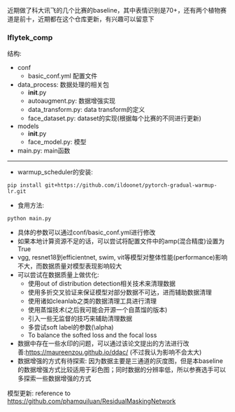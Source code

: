 近期做了科大讯飞的几个比赛的baseline，其中表情识别是70+，还有两个植物赛道是前十，近期都在这个仓库更新，有兴趣可以留意下

### Iflytek_comp

结构:
+ conf
  + basic_conf.yml    配置文件
+ data_process: 数据处理的相关包
  + __init__.py
  + autoaugment.py: 数据增强实现
  + data_transform.py: data transform的定义
  + face_dataset.py: dataset的实现(根据每个比赛的不同进行更新)
+ models
  + __init__.py
  + face_model.py: 模型
+ main.py: main函数
---
+ warmup_scheduler的安装:
```
pip install git+https://github.com/ildoonet/pytorch-gradual-warmup-lr.git
```
+ 食用方法: 
```
python main.py
```
+ 具体的参数可以通过conf/basic_conf.yml进行修改
+ 如果本地计算资源不足的话，可以尝试将配置文件中的amp(混合精度)设置为True
+ vgg, resnet18到efficientnet, swim, vit等模型对整体性能(performance)影响不大，而数据质量对模型表现影响较大
+ 可以尝试在数据质量上做优化: 
  +  使用out of distribution detection相关技术来清理数据
  +  使用多折交叉验证来保证模型对部分数据不可达，进而辅助数据清理
  +  使用诸如cleanlab之类的数据清理工具进行清理
  +  使用蒸馏技术(之后我可能会开源一个自蒸馏的版本)
  +  引入一些无监督的技巧来辅助清理数据
  +  多尝试soft label的参数(\alpha)
  +  To balance the softed loss and the focal loss
+ 数据中存在一些水印的问题，可以通过该论文提出的方法进行改善:https://maureenzou.github.io/ddac/ (不过我认为影响不会太大)
+ 数据增强的方式有待探索: 因为数据主要是三通道的灰度图，但是本baseline的数据增强方式比较适用于彩色图；同时数据的分辨率低，所以参赛选手可以多探索一些数据增强的方式

模型更新: reference to https://github.com/phamquiluan/ResidualMaskingNetwork
